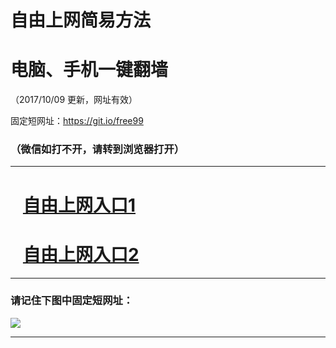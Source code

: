 ﻿# 自由上网简易方法

# 电脑、手机一键翻墙

（2017/10/09 更新，网址有效）

固定短网址：https://git.io/free99

### （微信如打不开，请转到浏览器打开）


***





# &nbsp;&nbsp; <a href="http://ft1894826711.fwq-tz-1001.info/fwqtz01.html?t=100900119880 " target="_blank">自由上网入口1</a>
# &nbsp;&nbsp; <a href="http://ft2338524189.fwq-tz-1002.info/fwqtz02.html?t=100900126030 " target="_blank">自由上网入口2</a>
***

### 请记住下图中固定短网址：

<img src="https://s3-us-west-2.amazonaws.com/fwq-1001/yjfq-20170905okok.png" /> 


***

